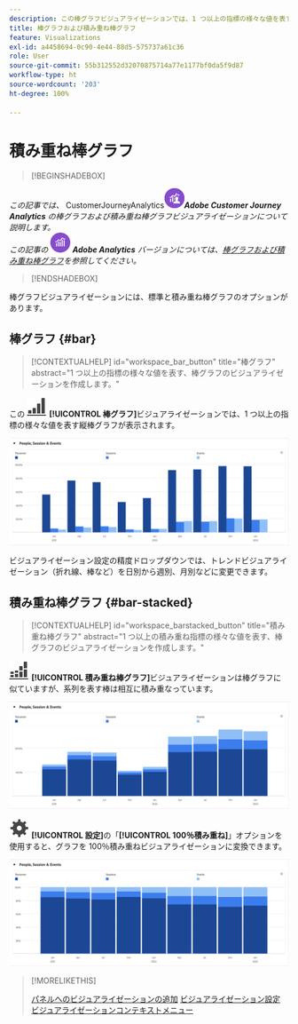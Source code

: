 ```yaml
---
description: この棒グラフビジュアライゼーションでは、1 つ以上の指標の様々な値を表す縦棒グラフが表示されます。
title: 棒グラフおよび積み重ね棒グラフ
feature: Visualizations
exl-id: a4458694-0c90-4e44-88d5-575737a61c36
role: User
source-git-commit: 55b312552d32070875714a77e1177bf0da5f9d87
workflow-type: ht
source-wordcount: '203'
ht-degree: 100%

---
```


# 積み重ね棒グラフ

>[!BEGINSHADEBOX]

_この記事では、_ CustomerJourneyAnalytics![ ](/help/assets/icons/CustomerJourneyAnalytics.svg)_**Adobe Customer Journey Analytics** の棒グラフおよび積み重ね棒グラフビジュアライゼーションについて説明します。_<br/>_この記事の_ ![AdobeAnalytics](/help/assets/icons/AdobeAnalytics.svg) _**Adobe Analytics** バージョンについては、[棒グラフおよび積み重ね棒グラフ](https://experienceleague.adobe.com/ja/docs/analytics/analyze/analysis-workspace/visualizations/bar)を参照してください。_


>[!ENDSHADEBOX]

棒グラフビジュアライゼーションには、標準と積み重ね棒グラフのオプションがあります。

## 棒グラフ {#bar}

<!-- markdownlint-disable MD034 -->

>[!CONTEXTUALHELP]
>id="workspace_bar_button"
>title="棒グラフ"
>abstract="1 つ以上の指標の様々な値を表す、棒グラフのビジュアライゼーションを作成します。"

<!-- markdownlint-enable MD034 -->



この ![GraphBarVertical](/help/assets/icons/GraphBarVertical.svg) **[!UICONTROL 棒グラフ]**&#x200B;ビジュアライゼーションでは、1 つ以上の指標の様々な値を表す縦棒グラフが表示されます。

![ページビュー数、訪問回数、エントリ数、離脱数などの複数の指標を示す仮想棒グラフビジュアライゼーション。](assets/bar.png)

ビジュアライゼーション設定の精度ドロップダウンでは、トレンドビジュアライゼーション（折れ線、棒など）を日別から週別、月別などに変更できます。

## 積み重ね棒グラフ {#bar-stacked}

<!-- markdownlint-disable MD034 -->

>[!CONTEXTUALHELP]
>id="workspace_barstacked_button"
>title="積み重ね棒グラフ"
>abstract="1 つ以上の積み重ね指標の様々な値を表す、棒グラフのビジュアライゼーションを作成します。"

<!-- markdownlint-enable MD034 -->


![GraphBarVerticalStacked](/help/assets/icons/GraphBarVerticalStacked.svg) **[!UICONTROL 積み重ね棒グラフ]**&#x200B;ビジュアライゼーションは棒グラフに似ていますが、系列を表す棒は相互に積み重なっています。

![複数の指標を表示する積み重ね棒グラフ。](assets/bar-stacked.png)

![設定](/help/assets/icons/Setting.svg) **[!UICONTROL 設定]**&#x200B;の「**[!UICONTROL 100％積み重ね]**」オプションを使用すると、グラフを 100％積み重ねビジュアライゼーションに変換できます。

![100％積み重ね棒グラフ。](assets/bar-stacked100.png)

>[!MORELIKETHIS]
>
>[パネルへのビジュアライゼーションの追加](/help/analysis-workspace/visualizations/freeform-analysis-visualizations.md#add-visualizations-to-a-panel)
>[ビジュアライゼーション設定](/help/analysis-workspace/visualizations/freeform-analysis-visualizations.md#settings)
>[ビジュアライゼーションコンテキストメニュー](/help/analysis-workspace/visualizations/freeform-analysis-visualizations.md#context-menu)
>

